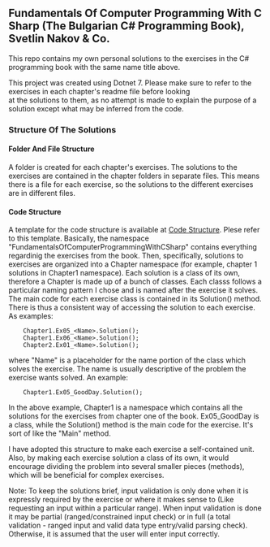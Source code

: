 ## Fundamentals Of Computer Programming With C Sharp (The Bulgarian C# Programming Book), Svetlin Nakov & Co. ##
This repo contains my own personal solutions to the exercises in the C# programming book with the same name title above.

This project was created using Dotnet 7. Please make sure to refer to the exercises in each chapter's readme file before looking  
at the solutions to them, as no attempt is made to explain the purpose of a solution except what may be inferred from the code.
  

### Structure Of The Solutions ###
#### Folder And File Structure ####
A folder is created for each chapter's exercises. The solutions to the exercises are contained in the chapter folders in separate files. This means there is a file for each exercise, so the solutions to the different exercises are in different files.

#### Code Structure ####
A template for the code structure is available at [Code Structure](Exercises/code_structure_template.txt). Plese refer to this template. Basically, the namespace "FundamentalsOfComputerProgrammingWithCSharp" contains everything regardinig the exercises from the book. Then, specifically, solutions to exercises are organized into a Chapter namespace (for example, chapter 1 solutions in Chapter1 namespace). Each solution is a class of its own, therefore a Chapter is made up of a bunch of classes. Each classs follows a particular naming pattern I chose and is named after the exercise it solves. The main code for each exercise class is contained in its Solution() method. There is thus a consistent way of accessing the solution to each exercise. As examples:

        Chapter1.Ex05_<Name>.Solution();
        Chapter1.Ex06_<Name>.Solution();
        Chapter2.Ex01_<Name>.Solution();

where "Name" is a placeholder for the name portion of the class which solves the exercise. The name is usually descriptive of the problem the exercise wants solved. An example:
        
        Chapter1.Ex05_GoodDay.Solution();

In the above example, Chapter1 is a namespace which contains all the solutions for the exercises from chapter one of the book. Ex05_GoodDay is a class, while the Solution() method is the main code for the exercise. It's sort of like the "Main" method.  
  
  
I have adopted this structure to make each exercise a self-contained unit. Also, by making each exercise solution a class of its own, it would encourage dividing the problem into several smaller pieces (methods), which will be beneficial for complex exercises.  
  
  
Note: To keep the solutions brief, input validation is only done when it is expressly required by the exercise or where it makes sense to (Like requesting an input within a particular range). When input validation is done it may be partial (ranged/constrained input check) or in full (a total validation - ranged input and valid data type entry/valid parsing check). Otherwise, it is assumed that the user will enter input correctly.
